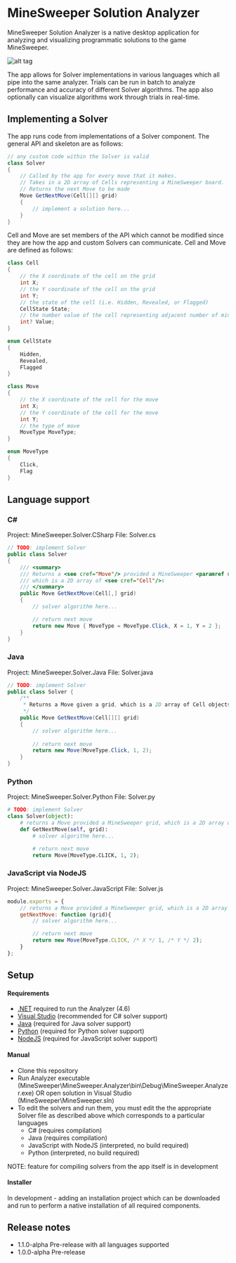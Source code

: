# MineSweeper Solution Analyzer

MineSweeper Solution Analyzer is a native desktop application for analyzing and visualizing programmatic solutions to the game MineSweeper.

![alt tag](https://github.com/rallen090/Solver/blob/master/Content/VisualizerDemo.JPG)

The app allows for Solver implementations in various languages which all pipe into the same analyzer. Trials can be run in batch to analyze performance and accuracy of different Solver algorithms. The app also optionally can visualize algorithms work through trials in real-time.

## Implementing a Solver

The app runs code from implementations of a Solver component. The general API and skeleton are as follows:

```csharp
// any custom code within the Solver is valid
class Solver
{
	// Called by the app for every move that it makes. 
	// Takes in a 2D array of Cells representing a MineSweeper board.
	// Returns the next Move to be made
	Move GetNextMove(Cell[][] grid)
	{
		// implement a solution here...
	}
}
```

Cell and Move are set members of the API which cannot be modified since they are how the app and custom Solvers can communicate. Cell and Move are defined as follows:

```csharp
class Cell
{
	// the X coordinate of the cell on the grid
	int X;
	// the Y coordinate of the cell on the grid
	int Y;
	// the state of the cell (i.e. Hidden, Revealed, or Flagged)
	CellState State;
	// the number value of the cell representing adjacent number of mines (NULL/NONE if the cell is Hidden)
	int? Value;
}

enum CellState
{
	Hidden,
	Revealed,
	Flagged
}

class Move
{
	// the X coordinate of the cell for the move
	int X;
	// the Y coordinate of the cell for the move
	int Y;
	// the type of move
	MoveType MoveType;
}

enum MoveType
{
	Click,
	Flag
}
```

## Language support

### C\# 

Project: MineSweeper.Solver.CSharp
File: Solver.cs
```csharp
// TODO: implement Solver
public class Solver
{
	/// <summary>
	/// Returns a <see cref="Move"/> provided a MineSweeper <paramref name="grid"/>, 
	/// which is a 2D array of <see cref="Cell"/>s
	/// </summary>
	public Move GetNextMove(Cell[,] grid)
	{
		// solver algorithm here...

		// return next move
		return new Move { MoveType = MoveType.Click, X = 1, Y = 2 };
	}
}
```

### Java

Project: MineSweeper.Solver.Java
File: Solver.java
```java
// TODO: implement Solver
public class Solver {
	/**
	 * Returns a Move given a grid, which is a 2D array of Cell objects
	 */
	public Move GetNextMove(Cell[][] grid)
	{
		// solver algorithm here...
		
		// return next move
		return new Move(MoveType.Click, 1, 2);
	}
}
```

### Python

Project: MineSweeper.Solver.Python
File: Solver.py
```python
# TODO: implement Solver
class Solver(object):
	# returns a Move provided a MineSweeper grid, which is a 2D array of Cells
	def GetNextMove(self, grid):
		# solver algorithm here...

		# return next move
		return Move(MoveType.CLICK, 1, 2);
```

### JavaScript via NodeJS

Project: MineSweeper.Solver.JavaScript
File: Solver.js
```javascript
module.exports = {
	// returns a Move provided a MineSweeper grid, which is a 2D array of Cells
	getNextMove: function (grid){
		// solver algorithm here...

		// return next move
		return new Move(MoveType.CLICK, /* X */ 1, /* Y */ 2);
	}
};
```

## Setup

#### Requirements

- [.NET](https://www.microsoft.com/net/download/framework) required to run the Analyzer (4.6)
- [Visual Studio](https://www.visualstudio.com/thank-you-downloading-visual-studio/?sku=community) (recommended for C# solver support)
- [Java](http://www.oracle.com/technetwork/java/javase/downloads/index.html) (required for Java solver support)
- [Python](https://www.python.org/downloads/) (required for Python solver support)
- [NodeJS](https://nodejs.org/en/download/) (required for JavaScript solver support)

#### Manual

- Clone this repository
- Run Analyzer executable (MineSweeper\MineSweeper.Analyzer\bin\Debug\MineSweeper.Analyzer.exe) OR open solution in Visual Studio (MineSweeper\MineSweeper.sln)
- To edit the solvers and run them, you must edit the the appropriate Solver file as described above which corresponds to a particular languages
	- C# (requires compilation)
	- Java (requires compilation)
	- JavaScript with NodeJS (interpreted, no build required)
	- Python (interpreted, no build required)
	
NOTE: feature for compiling solvers from the app itself is in development

#### Installer

In development - adding an installation project which can be downloaded and run to perform a native installation of all required components.

## Release notes
- 1.1.0-alpha Pre-release with all languages supported
- 1.0.0-alpha Pre-release